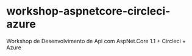 # workshop-aspnetcore-circleci-azure
Workshop de Desenvolvimento de Api com AspNet.Core 1.1 + Circleci + Azure

